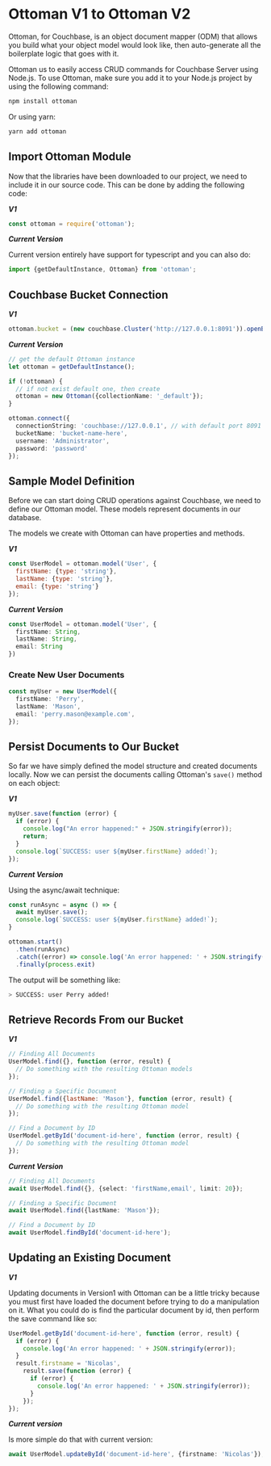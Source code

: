 # Ottoman V1 to Ottoman V2

Ottoman, for Couchbase, is an object document mapper (ODM) that allows you build what your object model would look like,
then auto-generate all the boilerplate logic that goes with it.

Ottoman us to easily access CRUD commands for Couchbase Server using Node.js. To use Ottoman, make sure you add it to
your Node.js project by using the following command:

```sh
npm install ottoman
```

Or using yarn:

```sh
yarn add ottoman
```

## Import Ottoman Module

Now that the libraries have been downloaded to our project, we need to include it in our source code. This can be done
by adding the following code:

***V1***

```js
const ottoman = require('ottoman');
```

***Current Version***

Current version entirely have support for typescript and you can also do:

```ts
import {getDefaultInstance, Ottoman} from 'ottoman';
```

## Couchbase Bucket Connection

***V1***

```js
ottoman.bucket = (new couchbase.Cluster('http://127.0.0.1:8091')).openBucket('bucket-name-here');
```

***Current Version***

```ts
// get the default Ottoman instance
let ottoman = getDefaultInstance();

if (!ottoman) {
  // if not exist default one, then create
  ottoman = new Ottoman({collectionName: '_default'});
}

ottoman.connect({
  connectionString: 'couchbase://127.0.0.1', // with default port 8091
  bucketName: 'bucket-name-here',
  username: 'Administrator',
  password: 'password'
});
```

## Sample Model Definition

Before we can start doing CRUD operations against Couchbase, we need to define our Ottoman model. These models represent
documents in our database.

The models we create with Ottoman can have properties and methods.

***V1***

```js
const UserModel = ottoman.model('User', {
  firstName: {type: 'string'},
  lastName: {type: 'string'},
  email: {type: 'string'}
});
```

***Current Version***

```ts
const UserModel = ottoman.model('User', {
  firstName: String,
  lastName: String,
  email: String
})
```

### Create New User Documents

```ts
const myUser = new UserModel({
  firstName: 'Perry',
  lastName: 'Mason',
  email: 'perry.mason@example.com',
});
```

## Persist Documents to Our Bucket

So far we have simply defined the model structure and created documents locally. Now we can persist the documents
calling Ottoman's `save()` method on each object:

***V1***

```js
myUser.save(function (error) {
  if (error) {
    console.log("An error happened:" + JSON.stringify(error));
    return;
  }
  console.log(`SUCCESS: user ${myUser.firstName} added!`);
});
```

***Current Version***

Using the async/await technique:

```ts
const runAsync = async () => {
  await myUser.save();
  console.log(`SUCCESS: user ${myUser.firstName} added!`);
}

ottoman.start()
  .then(runAsync)
  .catch((error) => console.log('An error happened: ' + JSON.stringify(error)))
  .finally(process.exit)
```

The output will be something like:

```sh
> SUCCESS: user Perry added!
```

## Retrieve Records From our Bucket

***V1***

```js
// Finding All Documents
UserModel.find({}, function (error, result) {
  // Do something with the resulting Ottoman models
});

// Finding a Specific Document
UserModel.find({lastName: 'Mason'}, function (error, result) {
  // Do something with the resulting Ottoman model
});

// Find a Document by ID
UserModel.getById('document-id-here', function (error, result) {
  // Do something with the resulting Ottoman model
});
```

***Current Version***

```ts
// Finding All Documents
await UserModel.find({}, {select: 'firstName,email', limit: 20});

// Finding a Specific Document
await UserModel.find({lastName: 'Mason'});

// Find a Document by ID
await UserModel.findById('document-id-here');
```

## Updating an Existing Document

***V1***

Updating documents in Version1 with Ottoman can be a little tricky because you must first have loaded the document
before trying to do a manipulation on it. What you could do is find the particular document by id, then perform the save
command like so:

```js
UserModel.getById('document-id-here', function (error, result) {
  if (error) {
    console.log('An error happened: ' + JSON.stringify(error));
  }
  result.firstname = 'Nicolas',
    result.save(function (error) {
      if (error) {
        console.log('An error happened: ' + JSON.stringify(error));
      }
    });
});
```

***Current version***


Is more simple do that with current version:

```ts
await UserModel.updateById('document-id-here', {firstname: 'Nicolas'});
```